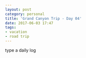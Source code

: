 ```yaml
---
layout: post
category: personal
title: 'Grand Canyon Trip - Day 04'
date: 2017-06-03 17:47
tags:
- vacation
- road trip
---
```


type a daily log